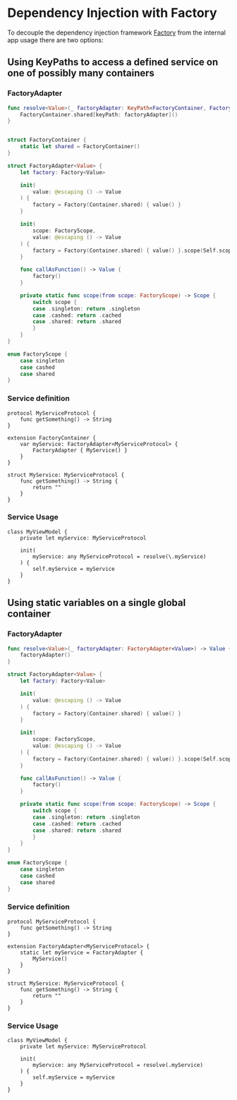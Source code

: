 # Dependency Injection with Factory

To decouple the dependency injection framework [Factory](https://github.com/hmlongco/Factory) from the internal app usage there are two options:


## Using KeyPaths to access a defined service on one of possibly many containers

### FactoryAdapter
```swift
func resolve<Value>(_ factoryAdapter: KeyPath<FactoryContainer, FactoryAdapter<Value>>) -> Value {
    FactoryContainer.shared[keyPath: factoryAdapter]()
}


struct FactoryContainer {
    static let shared = FactoryContainer()
}

struct FactoryAdapter<Value> {
    let factory: Factory<Value>

    init(
        value: @escaping () -> Value
    ) {
        factory = Factory(Container.shared) { value() }
    }

    init(
        scope: FactoryScope,
        value: @escaping () -> Value
    ) {
        factory = Factory(Container.shared) { value() }.scope(Self.scope(from: scope))
    }

    func callAsFunction() -> Value {
        factory()
    }

    private static func scope(from scope: FactoryScope) -> Scope {
        switch scope {
        case .singleton: return .singleton
        case .cashed: return .cached
        case .shared: return .shared
        }
    }
}

enum FactoryScope {
    case singleton
    case cashed
    case shared
}
```

### Service definition
```
protocol MyServiceProtocol {
    func getSomething() -> String
}

extension FactoryContainer {
    var myService: FactoryAdapter<MyServiceProtocol> {
        FactoryAdapter { MyService() }
    }
}

struct MyService: MyServiceProtocol {
    func getSomething() -> String {
        return ""
    }
}
```

### Service Usage
```
class MyViewModel {
    private let myService: MyServiceProtocol

    init(
        myService: any MyServiceProtocol = resolve(\.myService)
    ) {
        self.myService = myService
    }
}
```

## Using static variables on a single global container

### FactoryAdapter
```swift
func resolve<Value>(_ factoryAdapter: FactoryAdapter<Value>) -> Value {
    factoryAdapter()
}

struct FactoryAdapter<Value> {
    let factory: Factory<Value>

    init(
        value: @escaping () -> Value
    ) {
        factory = Factory(Container.shared) { value() }
    }

    init(
        scope: FactoryScope,
        value: @escaping () -> Value
    ) {
        factory = Factory(Container.shared) { value() }.scope(Self.scope(from: scope))
    }

    func callAsFunction() -> Value {
        factory()
    }

    private static func scope(from scope: FactoryScope) -> Scope {
        switch scope {
        case .singleton: return .singleton
        case .cashed: return .cached
        case .shared: return .shared
        }
    }
}

enum FactoryScope {
    case singleton
    case cashed
    case shared
}
```

### Service definition
```
protocol MyServiceProtocol {
    func getSomething() -> String
}

extension FactoryAdapter<MyServiceProtocol> {
    static let myService = FactoryAdapter {
        MyService()
    }
}

struct MyService: MyServiceProtocol {
    func getSomething() -> String {
        return ""
    }
}
```

### Service Usage
```
class MyViewModel {
    private let myService: MyServiceProtocol

    init(
        myService: any MyServiceProtocol = resolve(.myService)
    ) {
        self.myService = myService
    }
}
```
